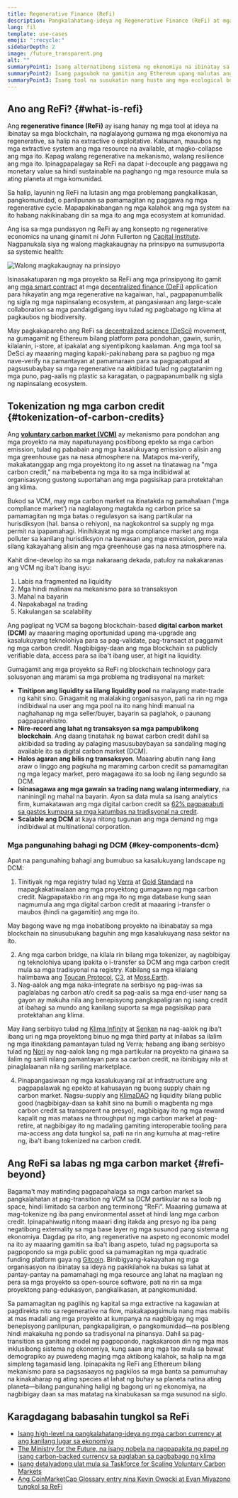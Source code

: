 ```yaml
---
title: Regenerative Finance (ReFi)
description: Pangkalahatang-ideya ng Regenerative Finance (ReFi) at mga kasalukuyang use case nito.
lang: fil
template: use-cases
emoji: ":recycle:"
sidebarDepth: 2
image: /future_transparent.png
alt: ""
summaryPoint1: Isang alternatibong sistema ng ekonomiya na ibinatay sa mga prinsipyong regenerative
summaryPoint2: Isang pagsubok na gamitin ang Ethereum upang malutas ang mga pandaigdigang problema sa koordinasyon tulad ng pagbabago ng klima
summaryPoint3: Isang tool na susukatin nang husto ang mga ecological benefit asset tulad ng mga verified na carbon credit
---
```


## Ano ang ReFi? \{#what-is-refi}

Ang **regenerative finance (ReFi)** ay isang hanay ng mga tool at ideya na ibinatay sa mga blockchain, na naglalayong gumawa ng mga ekonomiya na regenerative, sa halip na extractive o exploitative. Kalaunan, mauubos ng mga extractive system ang mga resource na available, at magko-collapse ang mga ito. Kapag walang regenerative na mekanismo, walang resilience ang mga ito. Ipinagpapalagay sa ReFi na dapat i-decouple ang paggawa ng monetary value sa hindi sustainable na paghango ng mga resource mula sa ating planeta at mga komunidad.

Sa halip, layunin ng ReFi na lutasin ang mga problemang pangkalikasan, pangkomunidad, o panlipunan sa pamamagitan ng paggawa ng mga regenerative cycle. Mapapakinabangan ng mga kalahok ang mga system na ito habang nakikinabang din sa mga ito ang mga ecosystem at komunidad.

Ang isa sa mga pundasyon ng ReFi ay ang konsepto ng regenerative economics na unang ginamit ni John Fullerton ng [Capital Institute](https://capitalinstitute.org). Nagpanukala siya ng walong magkakaugnay na prinsipyo na sumusuporta sa systemic health:

![Walong magkakaugnay na prinsipyo](./refi-regenerative-economy-diagram.png)

Isinasakatuparan ng mga proyekto sa ReFi ang mga prinsipyong ito gamit ang [mga smart contract](/developers/docs/smart-contracts/) at mga [decentralized finance (DeFi)](/defi/) application para hikayatin ang mga regenerative na kagaiwan, hal., pagpapanumbalik ng sigla ng mga napinsalang ecosystem, at pangasiwaan ang large-scale collaboration sa mga pandaigdigang isyu tulad ng pagbabago ng klima at pagkaubos ng biodiversity.

May pagkakapareho ang ReFi sa [decentralized science (DeSci)](/desci/) movement, na gumagamit ng Ethereum bilang platform para pondohan, gawin, suriin, kilalanin, i-store, at ipakalat ang siyentipikong kaalaman. Ang mga tool sa DeSci ay maaaring maging kapaki-pakinabang para sa pagbuo ng mga nave-verify na pamantayan at pamamaraan para sa pagpapatupad at pagsusubaybay sa mga regenerative na aktibidad tulad ng pagtatanim ng mga puno, pag-aalis ng plastic sa karagatan, o pagpapanumbalik ng sigla ng napinsalang ecosystem.

## Tokenization ng mga carbon credit \{#tokenization-of-carbon-credits}

Ang **[voluntary carbon market (VCM)](https://climatefocus.com/so-what-voluntary-carbon-market-exactly/)** ay mekanismo para pondohan ang mga proyekto na may napatunayang positibong epekto sa mga carbon emission, tulad ng pababain ang mga kasalukuyang emission o alisin ang mga greenhouse gas na nasa atmosphere na. Matapos ma-verify, makakatanggap ang mga proyektong ito ng asset na tinatawag na "mga carbon credit," na maibebenta ng mga ito sa mga indibidwal at organisasyong gustong suportahan ang mga pagsisikap para protektahan ang klima.

Bukod sa VCM, may mga carbon market na itinatakda ng pamahalaan (‘mga compliance market’) na naglalayong magtakda ng carbon price sa pamamagitan ng mga batas o regulasyon sa isang partikular na hurisdiksyon (hal. bansa o rehiyon), na nagkokontrol sa supply ng mga permit na ipapamahagi. Hinihikayat ng mga compliance market ang mga polluter sa kanilang hurisdiksyon na bawasan ang mga emission, pero wala silang kakayahang alisin ang mga greenhouse gas na nasa atmosphere na.

Kahit dine-develop ito sa mga nakaraang dekada, patuloy na nakakaranas ang VCM ng iba't ibang isyu:

1. Labis na fragmented na liquidity
2. Mga hindi malinaw na mekanismo para sa transaksyon
3. Mahal na bayarin
4. Napakabagal na trading
5. Kakulangan sa scalability

Ang paglipat ng VCM sa bagong blockchain-based **digital carbon market (DCM)** ay maaaring maging oportunidad upang ma-upgrade ang kasalukuyang teknolohiya para sa pag-validate, pag-transact at paggamit ng mga carbon credit. Nagbibigay-daan ang mga blockchain sa publicly verifiable data, access para sa iba't ibang user, at higit na liquidity.

Gumagamit ang mga proyekto sa ReFi ng blockchain technology para solusyonan ang marami sa mga problema ng tradisyonal na market:

- **Tinitipon ang liquidity sa iilang liquidity pool** na malayang mate-trade ng kahit sino. Ginagamit ng malalaking organisasyon, pati na rin ng mga indibidwal na user ang mga pool na ito nang hindi manual na naghahanap ng mga seller/buyer, bayarin sa paglahok, o paunang pagpaparehistro.
- **Nire-record ang lahat ng transaksyon sa mga pampublikong blockchain**. Ang daang tinatahak ng bawat carbon credit dahil sa aktibidad sa trading ay palaging masusubaybayan sa sandaling maging available ito sa digital carbon market (DCM).
- **Halos agaran ang bilis ng transaksyon**. Maaaring abutin nang ilang araw o linggo ang pagkuha ng maraming carbon credit sa pamamagitan ng mga legacy market, pero magagawa ito sa loob ng ilang segundo sa DCM.
- **Isinasagawa ang mga gawain sa trading nang walang intermediary**, na naniningil ng mahal na bayarin. Ayon sa data mula sa isang analytics firm, kumakatawan ang mga digital carbon credit sa [62% pagpapabuti sa gastos kumpara sa mga katumbas na tradisyonal na credit](https://www.klimadao.finance/blog/klimadao-analysis-of-the-base-carbon-tonne).
- **Scalable ang DCM** at kaya nitong tugunan ang mga demand ng mga indibidwal at multinational corporation.

### Mga pangunahing bahagi ng DCM \{#key-components-dcm}

Apat na pangunahing bahagi ang bumubuo sa kasalukuyang landscape ng DCM:

1. Tinitiyak ng mga registry tulad ng [Verra](https://verra.org/project/vcs-program/registry-system/) at [Gold Standard](https://www.goldstandard.org/) na mapagkakatiwalaan ang mga proyektong gumagawa ng mga carbon credit. Nagpapatakbo rin ang mga ito ng mga database kung saan nagmumula ang mga digital carbon credit at maaaring i-transfer o maubos (hindi na gagamitin) ang mga ito.

May bagong wave ng mga inobatibong proyekto na ibinabatay sa mga blockchain na sinusubukang baguhin ang mga kasalukuyang nasa sektor na ito.

2. Ang mga carbon bridge, na kilala rin bilang mga tokenizer, ay nagbibigay ng teknolohiya upang ipakita o i-transfer sa DCM ang mga carbon credit mula sa mga tradisyonal na registry. Kabilang sa mga kilalang halimbawa ang [Toucan Protocol](https://toucan.earth/), [C3](https://c3.app/), at [Moss.Earth](https://moss.earth/).
3. Nag-aalok ang mga naka-integrate na serbisyo ng pag-iwas sa paglalabas ng carbon at/o credit sa pag-aalis sa mga end-user nang sa gayon ay makuha nila ang benepisyong pangkapaligiran ng isang credit at ibahagi sa mundo ang kanilang suporta sa mga pagsisikap para protektahan ang klima.

May ilang serbisyo tulad ng [Klima Infinity](https://www.klimadao.finance/infinity) at [Senken](https://senken.io/) na nag-aalok ng iba't ibang uri ng mga proyektong binuo ng mga third party at inilabas sa ilalim ng mga itinakdang pamantayan tulad ng Verra; habang ang ibang serbisyo tulad ng [Nori](https://nori.com/) ay nag-aalok lang ng mga partikular na proyekto na ginawa sa ilalim ng sarili nilang pamantayan para sa carbon credit, na ibinibigay nila at pinaglalaanan nila ng sariling marketplace.

4. Pinapangasiwaan ng mga kasalukuyang rail at infrastructure ang pagpapalawak ng epekto at kahusayan ng buong supply chain ng carbon market. Nagsu-supply ang [KlimaDAO](http://klimadao.finance/) ng liquidity bilang public good (nagbibigay-daan sa kahit sino na bumili o magbenta ng mga carbon credit sa transparent na presyo), nagbibigay ito ng mga reward kapalit ng mas mataas na throughput ng mga carbon market at pag-retire, at nagbibigay ito ng madaling gamiting interoperable tooling para ma-access ang data tungkol sa, pati na rin ang kumuha at mag-retire ng, iba't ibang tokenized na carbon credit.

## Ang ReFi sa labas ng mga carbon market \{#refi-beyond}

Bagama't may matinding pagpapahalaga sa mga carbon market sa pangkalahatan at pag-transition ng VCM sa DCM partikular na sa loob ng space, hindi limitado sa carbon ang terminong “ReFi”. Maaaring gumawa at mag-tokenize ng iba pang environmental asset at hindi lang mga carbon credit. Ipinapahiwatig nitong maaari ding itakda ang presyo ng iba pang negatibong externality sa mga base layer ng mga susunod pang sistema ng ekonomiya. Dagdag pa rito, ang regenerative na aspeto ng economic model na ito ay maaaring gamitin sa iba't ibang aspeto, tulad ng pagsuporta sa pagpopondo sa mga public good sa pamamagitan ng mga quadratic funding platform gaya ng [Gitcoin](https://gitcoin.co/). Binibigyang-kakayahan ng mga organisasyon na ibinatay sa ideya ng pakikilahok na bukas sa lahat at pantay-pantay na pamamahagi ng mga resource ang lahat na maglaan ng pera sa mga proyekto sa open-source software, pati na rin sa mga proyektong pang-edukasyon, pangkalikasan, at pangkomunidad.

Sa pamamagitan ng paglihis ng kapital sa mga extractive na kagawian at pagdirekta nito sa regenerative na flow, makakapagsimula nang mas mabilis at mas madali ang mga proyekto at kumpanya na nagbibigay ng mga benepisyong panlipunan, pangkapaligiran, o pangkomunidad—na posibleng hindi makakuha ng pondo sa tradisyonal na pinansya. Dahil sa pag-transition sa ganitong model ng pagpopondo, nagkakaroon din ng mga mas inklusibong sistema ng ekonomiya, kung saan ang mga tao mula sa bawat demograpiko ay puwedeng maging mga aktibong kalahok, sa halip na mga simpleng tagamasid lang. Ipinapakita ng ReFi ang Ethereum bilang mekanismo para sa pagsasaayos ng pagkilos sa mga banta sa pamumuhay na kinakaharap ng ating species at lahat ng buhay sa planeta natina ating planeta—bilang pangunahing haligi ng bagong uri ng ekonomiya, na nagbibigay daan sa mas matatag na kinabukasan sa mga susunod na siglo.

## Karagdagang babasahin tungkol sa ReFi

- [Isang high-level na pangkalahatang-ideya ng mga carbon currency at ang kanilang lugar sa ekonomiya](https://www.klimadao.finance/blog/the-vision-of-a-carbon-currency)
- [The Ministry for the Future, na isang nobela na nagpapakita ng papel ng isang carbon-backed currency sa paglaban sa pagbabago ng klima](https://en.wikipedia.org/wiki/The_Ministry_for_the_Future)
- [Isang detalyadong ulat mula sa Taskforce for Scaling Voluntary Carbon Markets](https://www.iif.com/Portals/1/Files/TSVCM_Report.pdf)
- [Ang CoinMarketCap Glossary entry nina Kevin Owocki at Evan Miyazono tungkol sa ReFi](https://coinmarketcap.com/alexandria/glossary/regenerative-finance-refi)
